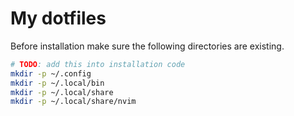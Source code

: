 # My dotfiles

Before installation make sure the following directories are existing.

```sh
# TODO: add this into installation code
mkdir -p ~/.config
mkdir -p ~/.local/bin
mkdir -p ~/.local/share
mkdir -p ~/.local/share/nvim
```
